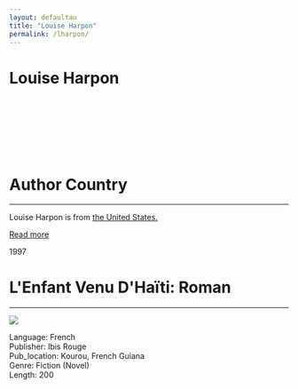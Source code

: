 ```yaml
---
layout: defaultau
title: "Louise Harpon"
permalink: /lharpon/
---
```

<!-- partial:index.partial.html -->
<div class="content">
     <h1>Louise Harpon</h1>
    <div class="quote">
        <div><img src="" class="logo"></div>
    </div>
    <div class="timeline">
        <div style="padding-bottom:100px;"></div>
        <div class="block">
             <div class="date right"><p class="right"> </p></div>
            <div class="dot"></div>
            <div class="left first">
            <div class="author_country">
                <h1>Author Country</h1><hr>
          <div class="aclocation">  <p>Louise Harpon is from <a href="{{ site.baseurl }}/1">the United States.</a></p></div>
              <div class="acreadmore">  <a href="https://ht.wikipedia.org/wiki/Louise_Harpon" target="_blank">Read more</a></div>
            </div>
            </div>
        <div class="block">
            <div class="date left"><p class="left">1997</p></div>
            <div class="dot"></div>
            <div class="right">
                <h1>L'Enfant Venu D'Haïti: Roman</h1><hr>
                <p><img src="https://m.media-amazon.com/images/I/41niFo1xR5L._SY291_BO1,204,203,200_QL40_ML2_.jpg"></p>
                <p>
                Language: French<br/>
                Publisher: Ibis Rouge<br/>
                Pub_location: Kourou, French Guiana<br/>
                Genre: Fiction (Novel)<br/>
                Length: 200 <br/>                   </p>
            </div>
        </div>
